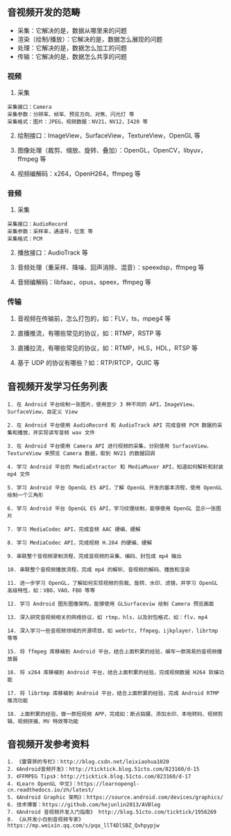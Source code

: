 ## 音视频开发的范畴
+ 采集：它解决的是，数据从哪里来的问题
+ 渲染（绘制/播放）：它解决的是，数据怎么展现的问题
+ 处理：它解决的是，数据怎么加工的问题
+ 传输：它解决的是，数据怎么共享的问题

### 视频
1. 采集
~~~
采集接口：Camera
采集参数：分辨率、帧率、预览方向、对焦、闪光灯 等
采集格式：图片：JPEG，视频数据：NV21，NV12，I420 等
~~~
2. 绘制接口：ImageView，SurfaceView，TextureView，OpenGL 等

3. 图像处理（裁剪、缩放、旋转、叠加）：OpenGL，OpenCV，libyuv，ffmpeg 等
4. 视频编解码：x264，OpenH264，ffmpeg 等

### 音频
1. 采集
~~~
采集接口：AudioRecord
采集参数：采样率，通道号，位宽 等
采集格式：PCM 
~~~

2. 播放接口：AudioTrack 等

3. 音频处理（重采样、降噪、回声消除、混音）：speexdsp，ffmpeg 等

4. 音频编解码：libfaac，opus，speex，ffmpeg 等

### 传输
1. 音视频在传输前，怎么打包的，如：FLV，ts，mpeg4 等

2. 直播推流，有哪些常见的协议，如：RTMP，RSTP 等

3. 直播拉流，有哪些常见的协议，如：RTMP，HLS，HDL，RTSP 等

4. 基于 UDP 的协议有哪些？如：RTP/RTCP，QUIC 等

## 音视频开发学习任务列表

    1. 在 Android 平台绘制一张图片，使用至少 3 种不同的 API，ImageView，SurfaceView，自定义 View

    2. 在 Android 平台使用 AudioRecord 和 AudioTrack API 完成音频 PCM 数据的采集和播放，并实现读写音频 wav 文件

    3. 在 Android 平台使用 Camera API 进行视频的采集，分别使用 SurfaceView、TextureView 来预览 Camera 数据，取到 NV21 的数据回调

    4. 学习 Android 平台的 MediaExtractor 和 MediaMuxer API，知道如何解析和封装 mp4 文件

    5. 学习 Android 平台 OpenGL ES API，了解 OpenGL 开发的基本流程，使用 OpenGL 绘制一个三角形

    6. 学习 Android 平台 OpenGL ES API，学习纹理绘制，能够使用 OpenGL 显示一张图片

    7. 学习 MediaCodec API，完成音频 AAC 硬编、硬解

    8. 学习 MediaCodec API，完成视频 H.264 的硬编、硬解

    9. 串联整个音视频录制流程，完成音视频的采集、编码、封包成 mp4 输出

    10. 串联整个音视频播放流程，完成 mp4 的解析、音视频的解码、播放和渲染

    11. 进一步学习 OpenGL，了解如何实现视频的剪裁、旋转、水印、滤镜，并学习 OpenGL 高级特性，如：VBO，VAO，FBO 等等

    12. 学习 Android 图形图像架构，能够使用 GLSurfaceviw 绘制 Camera 预览画面

    13. 深入研究音视频相关的网络协议，如 rtmp，hls，以及封包格式，如：flv，mp4

    14. 深入学习一些音视频领域的开源项目，如 webrtc，ffmpeg，ijkplayer，librtmp 等等

    15. 将 ffmpeg 库移植到 Android 平台，结合上面积累的经验，编写一款简易的音视频播放器

    16. 将 x264 库移植到 Android 平台，结合上面积累的经验，完成视频数据 H264 软编功能

    17. 将 librtmp 库移植到 Android 平台，结合上面积累的经验，完成 Android RTMP 推流功能

    18. 上面积累的经验，做一款短视频 APP，完成如：断点拍摄、添加水印、本地转码、视频剪辑、视频拼接、MV 特效等功能
    
## 音视频开发参考资料 
    1. 《雷霄骅的专栏》：http://blog.csdn.net/leixiaohua1020
    2. 《Android音频开发》：http://ticktick.blog.51cto.com/823160/d-15
    3. 《FFMPEG Tips》：http://ticktick.blog.51cto.com/823160/d-17
    4. 《Learn OpenGL 中文》：https://learnopengl-cn.readthedocs.io/zh/latest/
    5. 《Android Graphic 架构》：https://source.android.com/devices/graphics/
    6. 技术博客：https://github.com/hejunlin2013/AVBlog
    7. 《Android 音视频开发入门指南》 http://blog.51cto.com/ticktick/1956269
    8. 《从开发小白到音视频专家》 https://mp.weixin.qq.com/s/pqa_llT4DlSBZ_Qvhpypjw



